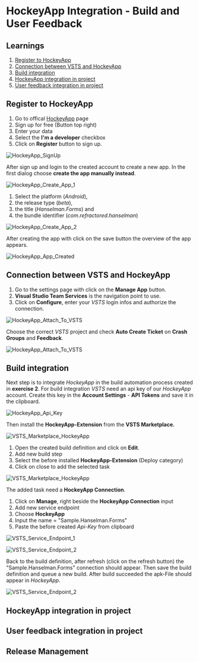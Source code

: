 

# HockeyApp Integration - Build and User Feedback

## Learnings

1. [Register to HockeyApp](#register_to_hockeyapp)
1. [Connection between VSTS and HockeyApp](#connection_between_vsts_and_hockeyapp)
1. [Build integration](#build_integration)
1. [HockeyApp integration in project](#hockeyapp_integration_in_project)
1. [User feedback integration in project](#user_feedback_integration_in_project)

## Register to HockeyApp
1. Go to offical [HockeyApp](https://www.hockeyapp.net/) page
1. Sign up for free (Button top right)
1. Enter your data
1. Select the **I'm a developer** checkbox
1. Click on **Register** button to sign up.

![HockeyApp_SignUp](images/exercise5/HockeyApp_SignUp.png "Sign up to HockeyApp")

After sign up and login to the created account to create a new app. In the first dialog choose **create the app manually instead**.

![HockeyApp_Create_App_1](images/exercise5/HockeyApp_Create_App.png "Create HockeyApp App")

1. Select the platform (*Android*),
1. the release type (*beta*),
1. the title (*Hanselman.Forms*) and
1. the bundle identifier (*com.refractored.hanselman*)

![HockeyApp_Create_App_2](images/exercise5/HockeyApp_Create_App_2.png "Create HockeyApp App - Settings")

After creating the app with click on the save button the overview of the app appears.

![HockeyApp_App_Created](images/exercise5/HockeyApp_App_Created.png "App Dashboard")

## Connection between VSTS and HockeyApp
1. Go to the settings page with click on the **Manage App** button.
2. **Visual Studio Team Services** is the navigation point to use.
3. Click on **Configure**, enter your *VSTS* login infos and authorize the connection.

![HockeyApp_Attach_To_VSTS](images/exercise5/HockeyApp_Attach_To_VSTS.png "Connection between VSTS and HockeyApp")

Choose the correct *VSTS* project and check **Auto Create Ticket** on **Crash Groups** and **Feedback**.

![HockeyApp_Attach_To_VSTS](images/exercise5/HockeyApp_Attached_To_VSTS.png "Connection between VSTS and HockeyApp")

## Build integration
Next step is to integrate *HockeyApp* in the build automation process created in **exercise 2**. For build integration *VSTS* need an api key of our *HockeyApp* account. Create this key in the **Account Settings** - **API Tokens** and save it in the clipboard.

![HockeyApp_Api_Key](images/exercise5/HockeyApp_Api_Key.png "Created Api-Key in HockeyApp settings")

Then install the **HockeyApp-Extension** from the **VSTS Marketplace.**

![VSTS_Marketplace_HockeyApp](images/exercise5/VSTS_Install_Hockey_app.png "Install HockeyApp-Extension from marketplace")

1. Open the created build definition and click on **Edit**.
1. Add new build step
1. Select the before installed **HockeyApp-Extension** (Deploy category)
1. Click on close to add the selected task

![VSTS_Marketplace_HockeyApp](images/exercise5/VSTS_Build_Add_Hockey_App_Task.png "Add HockeyApp task to build definition")

The added task need a **HockeyApp Connection**.
1. Click on **Manage**, right beside the **HockeyApp Connection** input
1. Add new service endpoint
1. Choose **HockeyApp**
1. Input the name = "Sample.Hanselman.Forms"
1. Paste the before created *Api-Key* from clipboard

![VSTS_Service_Endpoint_1](images/exercise5/VSTS_Build_Add_Hockey_App_Service_1.png "Add new Service Endpoint")

![VSTS_Service_Endpoint_2](images/exercise5/VSTS_Build_Add_Hockey_App_Service_2.png "Add new HockeyApp Connection")

Back to the build definition, after refresh (click on the refresh button) the "Sample.Hanselman.Forms" connection should appear. Then save the build definition and queue a new build. After build succeeded the apk-File should appear in *HockeyApp*.

![VSTS_Service_Endpoint_2](images/exercise5/HockeyApp_After_First_Build.png "New version created in HockeyApp after build succeeded")

## HockeyApp integration in project

## User feedback integration in project

## Release Management
